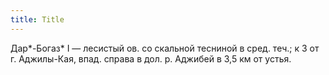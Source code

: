 ```yaml
---
title: Title
---
```


Дар*-Богаз* I — лесистый ов. со скальной тесниной в сред. теч.; к З от г.
Аджилы-Кая, впад. справа в дол. р. Аджибей в 3,5 км от устья.
